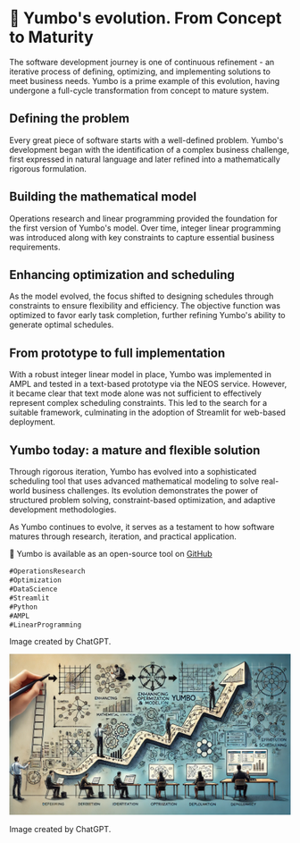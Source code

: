 # 📅 Yumbo's evolution. From Concept to Maturity



The software development journey is one of continuous refinement - an iterative process of defining, optimizing, and implementing solutions to meet business needs. Yumbo is a prime example of this evolution, having undergone a full-cycle transformation from concept to mature system.

## Defining the problem
Every great piece of software starts with a well-defined problem. Yumbo's development began with the identification of a complex business challenge, first expressed in natural language and later refined into a mathematically rigorous formulation.

## Building the mathematical model
Operations research and linear programming provided the foundation for the first version of Yumbo's model. Over time, integer linear programming was introduced along with key constraints to capture essential business requirements.

## Enhancing optimization and scheduling
As the model evolved, the focus shifted to designing schedules through constraints to ensure flexibility and efficiency. The objective function was optimized to favor early task completion, further refining Yumbo's ability to generate optimal schedules.

## From prototype to full implementation
With a robust integer linear model in place, Yumbo was implemented in AMPL and tested in a text-based prototype via the NEOS service. However, it became clear that text mode alone was not sufficient to effectively represent complex scheduling constraints. This led to the search for a suitable framework, culminating in the adoption of Streamlit for web-based deployment.

## Yumbo today: a mature and flexible solution
Through rigorous iteration, Yumbo has evolved into a sophisticated scheduling tool that uses advanced mathematical modeling to solve real-world business challenges. Its evolution demonstrates the power of structured problem solving, constraint-based optimization, and adaptive development methodologies.

As Yumbo continues to evolve, it serves as a testament to how software matures through research, iteration, and practical application. 

🔗 Yumbo is available as an open-source tool on [GitHub](https://github.com/romz-pl/yumbo/)




```
#OperationsResearch
#Optimization
#DataScience
#Streamlit
#Python
#AMPL
#LinearProgramming
```

Image created by ChatGPT.


![Yumbo. Expert's satisfaction with workload](./img.webp)

Image created by ChatGPT.

